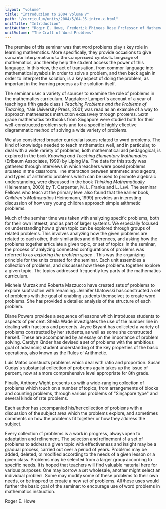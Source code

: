 ```yaml
---
layout: "volume"
title: "Introduction to 2004 Volume V"
path: "/curriculum/units/2004/5/04.05.intro.x.html"
unitTitle: "Introduction"
unitAuthor: "Roger E. Howe, Frederick Phineas Rose Professor of Mathematics"
unitVolume: "The Craft of Word Problems"
---
```

<body>
<p>
The premise of this seminar was that word problems play a key role in learning mathematics.  More specifically, they provide occasions to give concrete interpretations to the compressed symbolic language of mathematics, and thereby help the student access the power of this language.  In this view, the act of translation, from common language into mathematical symbols in order to solve a problem, and then back again in order to interpret the solution, is a key aspect of doing the problem, as important in the learning process as the solution itself.
</p>
<p>
The seminar used a variety of sources to examine the role of problems in the mathematics curriculum. Magdalene Lampert's account of a year of teaching a fifth grade class (
<i>
Teaching Problems and the Problems of Teaching;
</i>
Yale University Press, 2001) was read as an example of a way to approach mathematics instruction exclusively through problems.  Sixth grade mathematics textbooks from Singapore were studied both for their well-constructed problem sets and for a specific highly effective diagrammatic method of solving a wide variety of problems.
</p>
<p>
We also considered broader curricular issues related to word problems.  The kind of knowledge needed to teach mathematics well, and in particular, to deal with a wide variety of problems, both mathematical and pedagogical, is explored in the book
<i>
Knowing and Teaching Elementary Mathematics
</i>
(Erlbaum Associates, 1999) by Liping Ma.  The data for this study was gathered through interviews in which teachers were posed problems situated in the classroom.  The interaction between arithmetic and algebra, and types of arithmetic problems which can be used to promote algebraic understanding, were discussed in the book
<i>
Thinking Mathematically
</i>
(Heinemann, 2003) by  T. Carpenter, M. L. Franke and L. Levi.  The seminar Fellows who teach at the primary level also found that the earlier book,
<i>
Children's Mathematics
</i>
(Heinemann, 1999) provides an interesting discussion of how very young children approach simple arithmetic problems.
</p>
<p>
Much of the seminar time was taken with analyzing specific problems, both for their own interest, and as part of larger systems.  We especially focused on understanding how a given topic can be explored through groups of related problems.  This involves analyzing how the given problems are related to each other, their similarities and differences, and asking how the problems together articulate a given topic, or set of topics.  In the seminar,  the process of analyzing connected configurations of problems was referred to as
<i>
exploring the problem space
</i>
.  This was the organizing principle for the units created for the seminar.  Each unit assembles a collection of problems, and discusses how these problems together explore a given topic.  The topics addressed frequently key parts of the mathematics curriculum.
</p>
<p>
Michele Murzak and Roberta Mazzucco have created sets of problems to explore subtraction with renaming.  Jennifer Ulatowski has constructed a set of problems with the goal of enabling students themselves to create word problems.  She has provided a detailed analysis of the structure of each problem.
</p>
<p>
Diane Powers provides a sequence of lessons which introduces students to aspects of per cent.  Sheila Wade investigates the use of the number line in dealing with fractions and percents.  Joyce Bryant has collected a variety of problems constructed by her students, as well as some she constructed herself.  These are accompanied by an essay on the importance of problem solving.  Carolyn Kinder has devised a set of problems with the ambitious goal of advancing student understanding of the key properties of the basic operations, also known as the Rules of Arithmetic.
</p>
<p>
Luis Matos constructs problems which deal with ratio and proportion.  Susan Gudas's substantial collection of problems again takes up the issue of percent, now at a more comprehensive level appropriate for 8th grade.
</p>
<p>
Finally, Anthony Wight presents us with a wide-ranging collection of problems which touch on a number of topics, from arrangements of blocks and counting problems, through various problems of "Singapore type" and several kinds of rate problems.
</p>
<p>
Each author has accompanied his/her collection of problems with a discussion of the subject area which the problems explore, and sometimes comments on how the problems fit together or how they address the subject.
</p>
<p>
Every collection of problems is a work in progress, always open to adaptation and refinement.  The selection and refinement of a set of problems to address a given topic with effectiveness and insight may be a gradual process, carried out over a period of years.  Problems may be added, deleted, or modified according to the needs of a given lesson or a given class.  Problems may be selected from a larger group according to specific needs. It is hoped that teachers will find valuable material here for various purposes.  One may borrow a set wholesale, another might select an individual problem.  Some may modify some of these problems to their own needs, or be inspired to create a new set of problems.  All these uses would further the basic goal of the seminar: to encourage use of word problems in mathematics instruction.
</p>
<p>
Roger E. Howe
</p>
</body>
